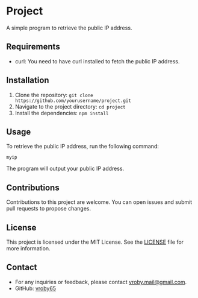 # Project

A simple program to retrieve the public IP address.

## Requirements

- curl: You need to have curl installed to fetch the public IP address.

## Installation

1. Clone the repository: `git clone https://github.com/yourusername/project.git`
2. Navigate to the project directory: `cd project`
3. Install the dependencies: `npm install`

## Usage

To retrieve the public IP address, run the following command:

`myip`


The program will output your public IP address.

## Contributions

Contributions to this project are welcome. You can open issues and submit pull requests to propose changes.

## License

This project is licensed under the MIT License. See the [LICENSE](LICENSE) file for more information.

## Contact

- For any inquiries or feedback, please contact [vroby.mail@gmail.com](mailto:vroby.mail@gmail.com).
- GitHub: [vroby65](https://github.com/vroby65)
